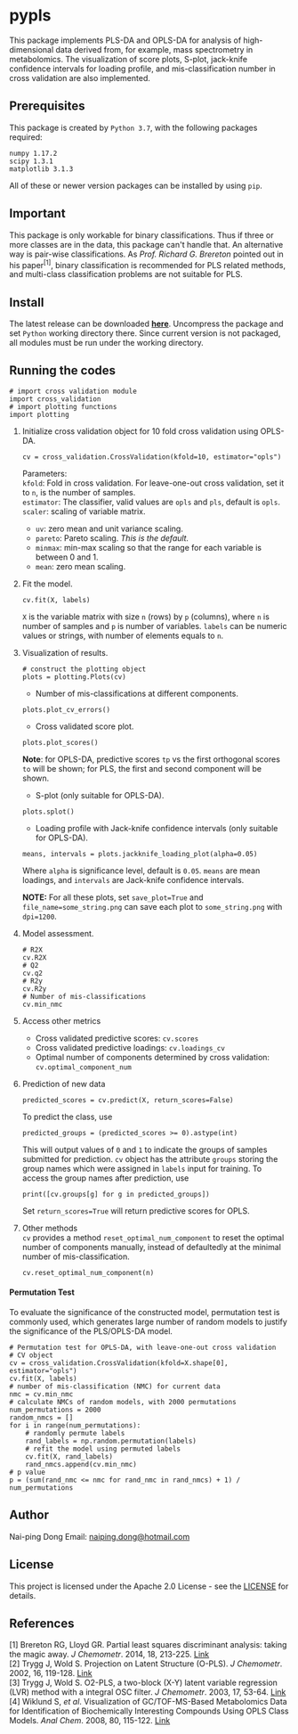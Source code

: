 # pypls
This package implements PLS-DA and OPLS-DA for analysis of
high-dimensional data derived from, for example, mass spectrometry
in metabolomics. The visualization of score plots, S-plot, jack-knife
confidence intervals for loading profile, and mis-classification number
in cross validation are also implemented.
## Prerequisites
This package is created by ```Python 3.7```, with the following packages
required:
```
numpy 1.17.2
scipy 1.3.1
matplotlib 3.1.3
```
All of these or newer version packages can be installed by using ``pip``.
## Important
This package is only workable for binary classifications. Thus if three or
more classes are in the data, this package can't handle that. An alternative
way is pair-wise classifications. As *Prof. Richard G. Brereton*
pointed out in his paper<sup>[1]</sup>, binary classification is recommended for PLS
related methods, and multi-class classification problems are not suitable
for PLS. 
## Install
The latest release can be downloaded
[**here**](https://github.com/DongElkan/pypls/releases).
Uncompress the package and set `Python` working directory there.
Since current version is not packaged, all modules must be run
under the working directory.
## Running the codes
```
# import cross validation module
import cross_validation
# import plotting functions
import plotting
``` 
1. Initialize cross validation object for 10 fold cross validation using
OPLS-DA.
    ```
    cv = cross_validation.CrossValidation(kfold=10, estimator="opls")
    ```
    Parameters:  
    `kfold`: Fold in cross validation. For leave-one-out cross validation,
    set it to `n`, is the number of samples.  
    `estimator`: The classifier, valid values are `opls` and `pls`, default is `opls`.  
    `scaler`: scaling of variable matrix.    
     * `uv`: zero mean and unit variance scaling.  
     * `pareto`: Pareto scaling. *This is the default.*  
     * `minmax`: min-max scaling so that the range for each variable is
     between 0 and 1.  
     * `mean`: zero mean scaling.  
2. Fit the model.
   ```
   cv.fit(X, labels)
   ```
   `X` is the variable matrix with size `n` (rows) by `p` (columns), where
   `n` is number of samples and `p` is number of variables.
   `labels` can be numeric values or strings, with number of
   elements equals to `n`.
3. Visualization of results.
    ```
    # construct the plotting object
    plots = plotting.Plots(cv)
    ```
    * Number of mis-classifications at different components.
    ```
    plots.plot_cv_errors()
    ```
    * Cross validated score plot.
    ```
    plots.plot_scores()
    ```
    **Note**: for OPLS-DA, predictive scores `tp` vs the first orthogonal
    scores `to` will be shown; for PLS, the first and second component will
    be shown.
    * S-plot (only suitable for OPLS-DA).
    ```
    plots.splot()
    ```
    * Loading profile with Jack-knife confidence intervals (only suitable for OPLS-DA).
    ```
    means, intervals = plots.jackknife_loading_plot(alpha=0.05)
    ```
    Where `alpha` is significance level, default is `0.05`.
    `means` are mean loadings, and `intervals` are
    Jack-knife confidence intervals.  
   
    **NOTE:** For all these plots, set `save_plot=True` and `file_name=some_string.png`
can save each plot to `some_string.png` with `dpi=1200`.
4. Model assessment.
    ```
    # R2X
    cv.R2X
    # Q2
    cv.q2
    # R2y
    cv.R2y
    # Number of mis-classifications
    cv.min_nmc
    ```
5. Access other metrics
    * Cross validated predictive scores: `cv.scores`
    * Cross validated predictive loadings: `cv.loadings_cv`
    * Optimal number of components determined by cross
    validation: `cv.optimal_component_num`
6. Prediction of new data
    ```
    predicted_scores = cv.predict(X, return_scores=False)
    ```
    To predict the class, use
    ```
    predicted_groups = (predicted_scores >= 0).astype(int)
    ```
    This will output values of `0` and `1` to indicate the
    groups of samples submitted for prediction. `cv` object
    has the attribute `groups` storing the group names which
    were assigned in `labels` input for training. To access the
    group names after prediction, use
    ```
    print([cv.groups[g] for g in predicted_groups])
    ```
    Set `return_scores=True` will return predictive scores for OPLS.
7. Other methods  
    `cv` provides a method `reset_optimal_num_component` to reset
    the optimal number of components manually, instead of defaultedly
    at the minimal number of mis-classification.
    ```
    cv.reset_optimal_num_component(n)
    ```

#### Permutation Test
To evaluate the significance of the constructed model, permutation test
is commonly used, which generates large number of random models to justify
the significance of the PLS/OPLS-DA model.
```
# Permutation test for OPLS-DA, with leave-one-out cross validation
# CV object
cv = cross_validation.CrossValidation(kfold=X.shape[0], estimator="opls")
cv.fit(X, labels)
# number of mis-classification (NMC) for current data
nmc = cv.min_nmc
# calculate NMCs of random models, with 2000 permutations
num_permutations = 2000
random_nmcs = []
for i in range(num_permutations):
    # randomly permute labels
    rand_labels = np.random.permutation(labels)
    # refit the model using permuted labels
    cv.fit(X, rand_labels)
    rand_nmcs.append(cv.min_nmc)
# p value
p = (sum(rand_nmc <= nmc for rand_nmc in rand_nmcs) + 1) / num_permutations
```

## Author
Nai-ping Dong
Email: naiping.dong@hotmail.com

## License
This project is licensed under the Apache 2.0 License - see the [LICENSE](https://github.com/DongElkan/pypls/blob/master/LICENSE) for details.

## References
[1] Brereton RG, Lloyd GR. Partial least squares discriminant analysis:
taking the magic away. *J Chemometr*. 2014, 18, 213-225.
[Link](https://onlinelibrary.wiley.com/doi/abs/10.1002/cem.2609)  
[2] Trygg J, Wold S. Projection on Latent Structure (O-PLS). *J
Chemometr*. 2002, 16, 119-128.
[Link](https://onlinelibrary.wiley.com/doi/abs/10.1002/cem.695)   
[3] Trygg J, Wold S. O2-PLS, a two-block (X-Y) latent variable regression
(LVR) method with a integral OSC filter. *J Chemometr*. 2003, 17, 53-64.
[Link](https://onlinelibrary.wiley.com/doi/abs/10.1002/cem.775)  
[4] Wiklund S, *et al*. Visualization of GC/TOF-MS-Based Metabolomics
Data for Identification of Biochemically Interesting Compounds Using
OPLS Class Models. *Anal Chem*. 2008, 80, 115-122.
[Link](https://pubs.acs.org/doi/abs/10.1021/ac0713510)